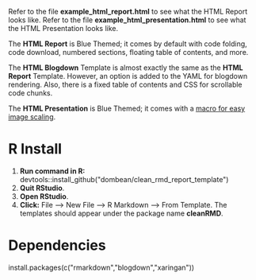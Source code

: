 Refer to the file __example_html_report.html__ to see what the HTML Report looks like.
Refer to the file __example_html_presentation.html__ to see what the HTML Presentation looks like.

The __HTML Report__ is Blue Themed; it comes by default with code folding, code download, numbered sections, floating table of contents, and more.

The __HTML Blogdown__ Template is almost exactly the same as the __HTML Report__ Template. However, an option is added to the YAML for blogdown rendering. Also, there is a fixed table of contents and CSS for scrollable code chunks.

The __HTML Presentation__ is Blue Themed; it comes with a [macro for easy image scaling](https://bookdown.org/yihui/rmarkdown/some-tips.html#macros).

# R Install

1) __Run command in R:__ devtools::install_github("dombean/clean_rmd_report_template")
2) __Quit RStudio__.
3) __Open RStudio__.
3) __Click:__ File --> New File --> R Markdown --> From Template. The templates should appear under the package name __cleanRMD__.

# Dependencies

install.packages(c("rmarkdown","blogdown","xaringan"))
